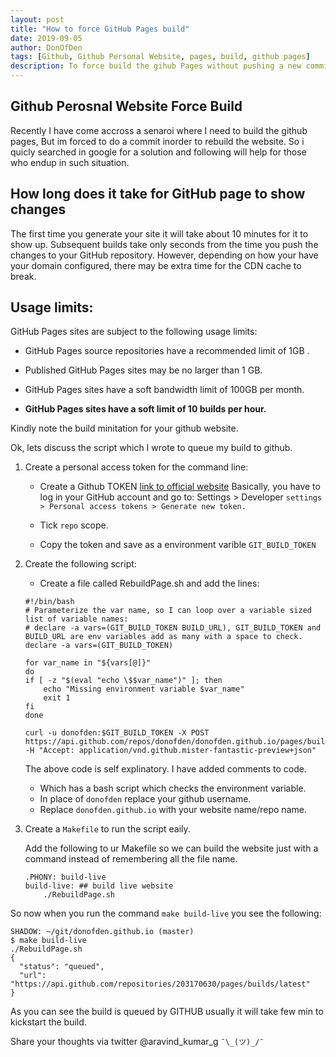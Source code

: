 ```yaml
---
layout: post
title: "How to force GitHub Pages build"
date: 2019-09-05
author: DonOfDen
tags: [Github, Github Personal Website, pages, build, github pages]
description: To force build the gihub Pages without pushing a new commit.
---
```

## Github Perosnal Website Force Build

Recently I have come accross a senaroi where I need to build the github pages, But im forced to do a commit inorder to rebuild the website. So i quicly searched in google for a solution and following will help for those who endup in such situation.

## How long does it take for GitHub page to show changes

The first time you generate your site it will take about 10 minutes for it to show up. Subsequent builds take only seconds from the time you push the changes to your GitHub repository. However, depending on how your have your domain configured, there may be extra time for the CDN cache to break.

## Usage limits:

GitHub Pages sites are subject to the following usage limits:

- GitHub Pages source repositories have a recommended limit of 1GB .

- Published GitHub Pages sites may be no larger than 1 GB.

- GitHub Pages sites have a soft bandwidth limit of 100GB per month.

- **GitHub Pages sites have a soft limit of 10 builds per hour.**

Kindly note the build minitation for your github website.

Ok, lets discuss the script which I wrote to queue my build to github.

1. Create a personal access token for the command line:

    - Create a Github TOKEN [link to official website](https://help.github.com/en/articles/creating-a-personal-access-token-for-the-command-line) Basically, you have to log in your GitHub account and go to: Settings > Developer ```settings > Personal access tokens > Generate new token.```

    - Tick ```repo``` scope.
    - Copy the token and save as a environment varible ```GIT_BUILD_TOKEN```

2. Create the following script:

    - Create a file called RebuildPage.sh and add the lines:

    ```
    #!/bin/bash
    # Parameterize the var name, so I can loop over a variable sized list of variable names:
    # declare -a vars=(GIT_BUILD_TOKEN BUILD_URL), GIT_BUILD_TOKEN and BUILD_URL are env variables add as many with a space to check.
    declare -a vars=(GIT_BUILD_TOKEN)

    for var_name in "${vars[@]}"
    do
    if [ -z "$(eval "echo \$$var_name")" ]; then
        echo "Missing environment variable $var_name"
        exit 1
    fi
    done

    curl -u donofden:$GIT_BUILD_TOKEN -X POST https://api.github.com/repos/donofden/donofden.github.io/pages/builds -H "Accept: application/vnd.github.mister-fantastic-preview+json"
    ```
    The above code is self explinatory. I have added comments to code.
    - Which has a bash script which checks the environment variable.
    - In place of `donofden` replace your github username. 
    - Replace `donofden.github.io` with your website name/repo name.
3. Create a `Makefile` to run the script eaily.

    Add the following to ur Makefile so we can build the website just with a command instead of remembering all the file name.

    ```
    .PHONY: build-live
    build-live: ## build live website
        ./RebuildPage.sh
    ```

So now when you run the command `make build-live` you see the following:

```
SHADOW: ~/git/donofden.github.io (master)
$ make build-live 
./RebuildPage.sh
{
  "status": "queued",
  "url": "https://api.github.com/repositories/203170630/pages/builds/latest"
}
```

As you can see the build is queued by GITHUB usually it will take few min to kickstart the build.

Share your thoughts via twitter @aravind_kumar_g ``¯\_(ツ)_/¯``